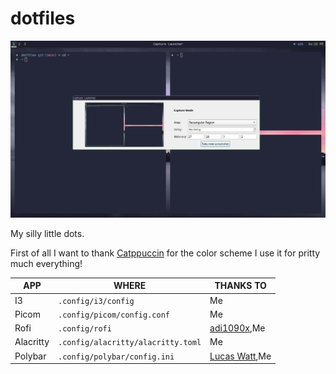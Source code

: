 # dotfiles
![](./assets/1.png)

My silly little dots.

First of all I want to thank [Catppuccin](https://catppuccin.com) for the color scheme I use it for pritty much everything!

| APP       | WHERE                              | THANKS TO                                       |
|-----------|------------------------------------|-------------------------------------------------|
| I3        | `.config/i3/config`                | Me                                              |
| Picom     | `.config/picom/config.conf`        | Me                                              |
| Rofi      | `.config/rofi`                     | [adi1090x](https://github.com/adi1090x/rofi),Me |
| Alacritty | `.config/alacritty/alacritty.toml` | Me                                              |
| Polybar   | `.config/polybar/config.ini`       | [Lucas Watt](https://github.com/lucaswatt),Me   |
